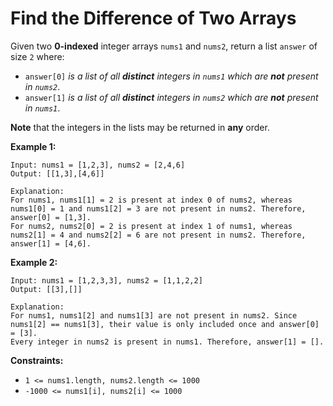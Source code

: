 # Find the Difference of Two Arrays

Given two **0-indexed** integer arrays `nums1` and `nums2`, return a list `answer` of size `2` where:

- `answer[0]` *is a list of all **distinct** integers in `nums1` which are **not** present in `nums2`*.
- `answer[1]` *is a list of all **distinct** integers in `nums2` which are **not** present in `nums1`*.

**Note** that the integers in the lists may be returned in **any** order.

 

**Example 1:**
```
Input: nums1 = [1,2,3], nums2 = [2,4,6]
Output: [[1,3],[4,6]]

Explanation:
For nums1, nums1[1] = 2 is present at index 0 of nums2, whereas nums1[0] = 1 and nums1[2] = 3 are not present in nums2. Therefore, answer[0] = [1,3].
For nums2, nums2[0] = 2 is present at index 1 of nums1, whereas nums2[1] = 4 and nums2[2] = 6 are not present in nums2. Therefore, answer[1] = [4,6].
```

**Example 2:**
```
Input: nums1 = [1,2,3,3], nums2 = [1,1,2,2]
Output: [[3],[]]

Explanation:
For nums1, nums1[2] and nums1[3] are not present in nums2. Since nums1[2] == nums1[3], their value is only included once and answer[0] = [3].
Every integer in nums2 is present in nums1. Therefore, answer[1] = [].
``` 

**Constraints:**

- `1 <= nums1.length, nums2.length <= 1000`
- `-1000 <= nums1[i], nums2[i] <= 1000`